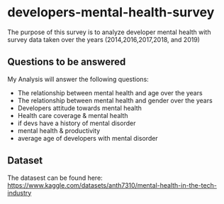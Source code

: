 # developers-mental-health-survey
The purpose of this survey is to analyze developer mental health with survey data taken over the years (2014,2016,2017,2018, and 2019)
## Questions to be answered
My Analysis will answer the following questions:
* The relationship between mental health and age over the years
* The relationship between mental health and gender over the years
* Developers attitude towards mental health
* Health care coverage & mental health
* if devs have a history of mental disorder
* mental health & productivity
* average age of developers with mental disorder
## Dataset 
The datasest can be found here: https://www.kaggle.com/datasets/anth7310/mental-health-in-the-tech-industry

